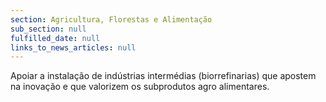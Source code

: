 ```yaml
---
section: Agricultura, Florestas e Alimentação
sub_section: null
fulfilled_date: null
links_to_news_articles: null
---
```


Apoiar a instalação de indústrias intermédias (biorrefinarias) que apostem na inovação e que valorizem os subprodutos agro alimentares.